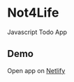 # Not4Life
Javascript Todo App
## Demo
Open app on [Netlify](https://loquacious-jelly-a1a783.netlify.app)